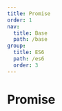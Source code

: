 ```yaml
---
title: Promise
order: 1
nav:
  title: Base
  path: /base
group:
  title: ES6
  path: /es6
  order: 3
---
```


# Promise